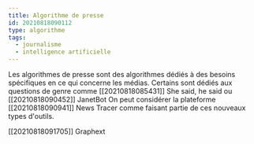 ```yaml
---
title: Algorithme de presse
id: 20210818090112
type: algorithme
tags:
  - journalisme
  - intelligence artificielle
---
```


Les algorithmes de presse sont des algorithmes dédiés à des besoins spécifiques en ce qui concerne les médias.
Certains sont dédiés aux questions de genre comme [[20210818085431]] She said, he said ou [[20210818090452]] JanetBot
On peut considérer la plateforme [[20210818090941]] News Tracer comme faisant partie de ces nouveaux types d'outils.

[[20210818091705]] Graphext